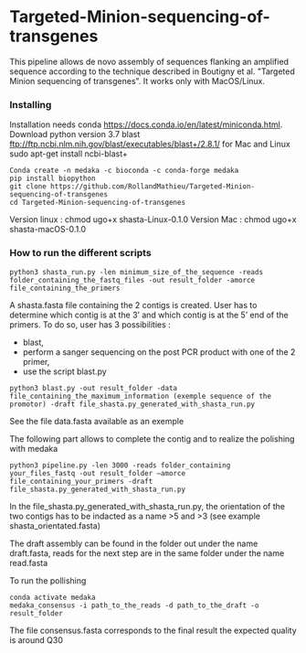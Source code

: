 # Targeted-Minion-sequencing-of-transgenes
This pipeline allows de novo assembly of sequences flanking an amplified sequence according to the technique described in Boutigny et al. "Targeted Minion sequencing of transgenes".
It works only with MacOS/Linux.

### Installing
Installation needs 
conda https://docs.conda.io/en/latest/miniconda.html. Download python version 3.7 
blast ftp://ftp.ncbi.nlm.nih.gov/blast/executables/blast+/2.8.1/ for Mac and Linux sudo apt-get install ncbi-blast+
```
Conda create -n medaka -c bioconda -c conda-forge medaka 
pip install biopython 
git clone https://github.com/RollandMathieu/Targeted-Minion-sequencing-of-transgenes
cd Targeted-Minion-sequencing-of-transgenes 
```
Version linux : chmod ugo+x shasta-Linux-0.1.0 
Version Mac : chmod ugo+x shasta-macOS-0.1.0

### How to run the different scripts
```
python3 shasta_run.py -len minimum_size_of_the_sequence -reads folder_containing_the_fastq_files -out result_folder -amorce file_containing_the_primers
```
A shasta.fasta file containing the 2 contigs is created. User has to determine which contig is at the 3’ and which contig is at the 5’ end of the primers. To do so, user has 3 possibilities : 
* blast, 
* perform a sanger sequencing on the post PCR product with one of the 2 primer,
* use the script blast.py
```
python3 blast.py -out result_folder -data file_containing_the_maximum_information (exemple sequence of the promotor) -draft file_shasta.py_generated_with_shasta_run.py
```
See the file data.fasta available as an exemple

The following part allows to complete the contig and to realize the polishing with medaka 
```
python3 pipeline.py -len 3000 -reads folder_containing your_files_fastq -out result_folder –amorce file_containing_your_primers -draft file_shasta.py_generated_with_shasta_run.py
```
In the file_shasta.py_generated_with_shasta_run.py, the orientation of the two contigs has to be indacted as a name >5 and >3 (see example shasta_orientated.fasta)

The draft assembly can be found in the folder out under the name draft.fasta, reads for the next step are in the same folder under the name read.fasta

To run the pollishing
```
conda activate medaka
medaka_consensus -i path_to_the_reads -d path_to_the_draft -o result_folder
```
The file consensus.fasta corresponds to the final result the expected quality is around Q30

